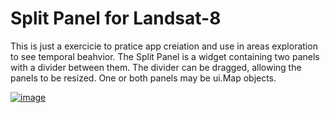 # Split Panel for Landsat-8

This is just a exercicie to pratice app creiation and use in areas exploration to see temporal beahvior. The Split Panel is a widget containing two panels with a divider between them. The divider can be dragged, allowing the panels to be resized. One or both panels may be ui.Map objects.

<a href="https://lucassantarosa.users.earthengine.app/view/split-panel-uy
" target="_blank">![image](https://user-images.githubusercontent.com/60663771/205682513-deb646e6-231f-4934-b918-19b80af0d600.png)

